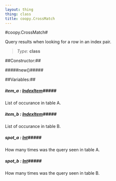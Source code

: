 ```yaml
---
layout: thing
thing: class
title: coopy.CrossMatch
---
```

#coopy.CrossMatch#


Query results when looking for a row in an index pair.




> *Type:* **class**



##Constructor:##

#####new()#####



##Variables:##

##### **item_a**  : <a href="../coopy/IndexItem.html" class="type">IndexItem</a>#####


List of occurance in table A.




##### **item_b**  : <a href="../coopy/IndexItem.html" class="type">IndexItem</a>#####


List of occurance in table B.




##### **spot_a**  : <a href="../Int.html" class="type">Int</a>#####


How many times was the query seen in table A.




##### **spot_b**  : <a href="../Int.html" class="type">Int</a>#####


How many times was the query seen in table B.






